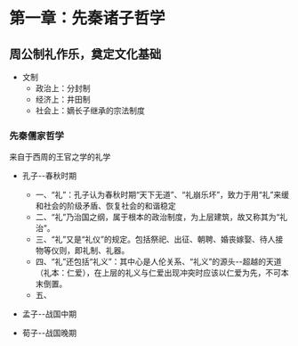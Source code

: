 # 第一章：先秦诸子哲学

## 周公制礼作乐，奠定文化基础
* 文制
  * 政治上：分封制
  * 经济上：井田制
  * 社会上：嫡长子继承的宗法制度

### 先秦儒家哲学
来自于西周的王官之学的礼学

* 孔子--春秋时期
  * 一、“礼”：孔子认为春秋时期“天下无道”、“礼崩乐坏”，致力于用“礼”来缓和社会的阶级矛盾、恢复社会的和谐稳定
  * 二、“礼”乃治国之纲，属于根本的政治制度，为上层建筑，故又称其为“礼治”。
  * 三、“礼”又是“礼仪”的规定。包括祭祀、出征、朝聘、婚丧嫁娶、待人接物等仪则，即礼制、礼器。
  * 四、“礼”还包括“礼义”：其中心是人伦关系、“礼义”的源头--超越的天道（礼本：仁爱），在上层的礼义与仁爱出现冲突时应该以仁爱为先，不可本末倒置。
  * 五、

* 孟子--战国中期


* 荀子--战国晚期
